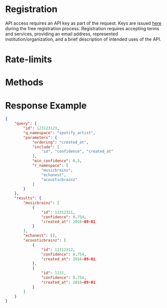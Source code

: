 # Registration
API access requires an API key as part of the request. Keys are issued [here](register.md) during the free registration process. Registration requires accepting terms and services, providing an email address, represented institution/organization, and a brief description of intended uses of the API.

# Rate-limits

# Methods

# Response Example
```json
{
    "query": {
        "id": 123123123,
        "q_namespace": "spotify_artist",
        "parameters": {
            "ordering": "created_at",
            "include": [
                "id", "confidence", "created_at"
            ],
            "min_confidence": 0.5,
            "r_namespace": [
                "musicbrainz",
                "echonest",
                "acousticbrainz"
            ]
        }
    },
    "results": {
        "musicbrainz": [
            {
                "id": 12312321, 
                "confidence": 0.754,
                "created_at": 2016-09-01
            }
        ],
        "echonest": [],
        "acousticbrainz": [
            {
                "id": 12312312, 
                "confidence": 0.754,
                "created_at": 2016-09-01
            },
            {
                "id": 1231, 
                "confidence": 0.754,
                "created_at": 2016-09-01
            }
        ]
    }
}
```
